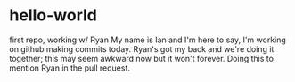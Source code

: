 # hello-world
first repo, working w/ Ryan
My name is Ian and I'm here to say, I'm working on github making commits today. Ryan's got my back and we're doing it together; this may seem awkward now but it won't forever. 
Doing this to mention Ryan in the pull request.
